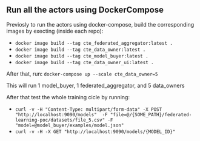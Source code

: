 ## Run all the actors using DockerCompose

Previosly to run the actors using docker-compose, build the corresponding images by execting (inside each repo):

- `docker image build --tag cte_federated_aggregator:latest .`
- `docker image build --tag cte_data_owner:latest .`
- `docker image build --tag cte_model_buyer:latest .`
- `docker image build --tag cte_data_owner_ui:latest .`

After that, run:
`docker-compose up --scale cte_data_owner=5`

This will run 1 model_buyer, 1 federated_aggregator, and 5 data_owners

After that test the whole training cicle by running:

- `curl -v -H "Content-Type: multipart/form-data" -X POST "http://localhost:9090/models"  -F "file=@/{SOME_PATH}/federated-learning-poc/datasets/file_5.csv" -F "model=@model_buyer/examples/model.json"`
- `curl -v -H -X GET "http://localhost:9090/models/{MODEL_ID}"`
